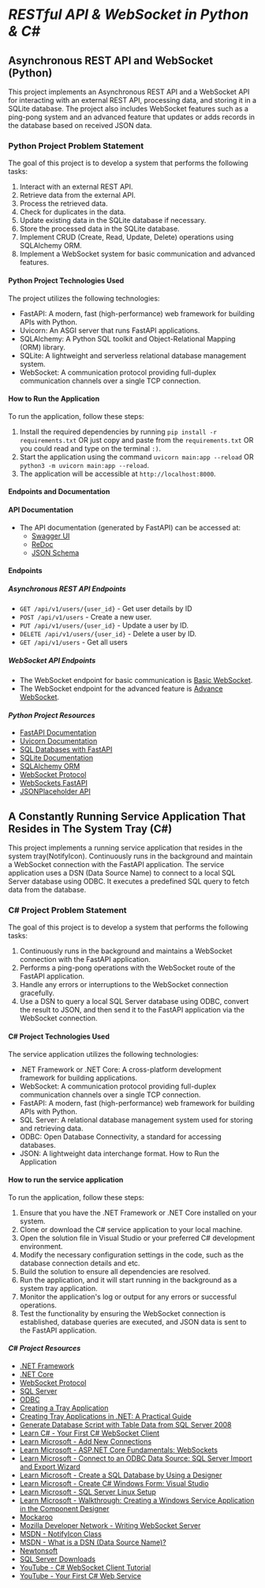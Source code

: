 # _RESTful API & WebSocket in Python & C\#_

## **Asynchronous REST API and WebSocket (Python)**

This project implements an Asynchronous REST API and a WebSocket API for interacting with an external REST API, processing data, and storing it in a SQLite database. The project also includes WebSocket features such as a ping-pong system and an advanced feature that updates or adds records in the database based on received JSON data.

### **Python Project Problem Statement**

The goal of this project is to develop a system that performs the following tasks:

1. Interact with an external REST API.
2. Retrieve data from the external API.
3. Process the retrieved data.
4. Check for duplicates in the data.
5. Update existing data in the SQLite database if necessary.
6. Store the processed data in the SQLite database.
7. Implement CRUD (Create, Read, Update, Delete) operations using SQLAlchemy ORM.
8. Implement a WebSocket system for basic communication and advanced features.

#### **Python Project Technologies Used**

The project utilizes the following technologies:

- FastAPI: A modern, fast (high-performance) web framework for building APIs with Python.
- Uvicorn: An ASGI server that runs FastAPI applications.
- SQLAlchemy: A Python SQL toolkit and Object-Relational Mapping (ORM) library.
- SQLite: A lightweight and serverless relational database management system.
- WebSocket: A communication protocol providing full-duplex communication channels over a single TCP connection.

#### **How to Run the Application**

To run the application, follow these steps:

1. Install the required dependencies by running `pip install -r requirements.txt` OR just copy and paste from the `requirements.txt` OR you could read and type on the terminal `:)`.
2. Start the application using the command `uvicorn main:app --reload` OR `python3 -m uvicorn main:app --reload`.
3. The application will be accessible at `http://localhost:8000`.

#### **Endpoints and Documentation**

#### API Documentation

- The API documentation (generated by FastAPI) can be accessed at:
  - [Swagger UI](http://localhost:8000/redoc)
  - [ReDoc](http://localhost:8000/docs)
  - [JSON Schema](http://localhost:8000/openapi.json)

#### **Endpoints**

##### **_Asynchronous REST API Endpoints_**

- `GET /api/v1/users/{user_id}` - Get user details by ID
- `POST /api/v1/users` - Create a new user.
- `PUT /api/v1/users/{user_id}` - Update a user by ID.
- `DELETE /api/v1/users/{user_id}` - Delete a user by ID.
- `GET /api/v1/users` - Get all users

##### **_WebSocket API Endpoints_**

- The WebSocket endpoint for basic communication is [Basic WebSocket](http://localhost:8000/ws-basic).
- The WebSocket endpoint for the advanced feature is [Advance WebSocket](http://localhost:8000/ws-advanced).

#### **_Python Project Resources_**

- [FastAPI Documentation](https://fastapi.tiangolo.com/)
- [Uvicorn Documentation](https://www.uvicorn.org/)
- [SQL Databases with FastAPI](https://fastapi.tiangolo.com/tutorial/sql-databases/)
- [SQLite Documentation](https://www.sqlite.org/index.html)
- [SQLAlchemy ORM](https://docs.sqlalchemy.org/en/14/orm/quickstart.html)
- [WebSocket Protocol](https://tools.ietf.org/html/rfc6455)
- [WebSockets FastAPI](https://fastapi.tiangolo.com/advanced/websockets/)
- [JSONPlaceholder API](https://jsonplaceholder.typicode.com/users)

## **A Constantly Running Service Application That Resides in The System Tray (C\#)**

This project implements a running service application that resides in the system tray(NotifyIcon). Continuously runs in the background and maintain a WebSocket connection with the FastAPI application. The service application uses a DSN (Data Source Name) to connect to a local SQL Server database using ODBC. It executes a predefined SQL query to fetch data from the database.

### **C# Project Problem Statement**

The goal of this project is to develop a system that performs the following tasks:

1. Continuously runs in the background and maintains a WebSocket connection with the FastAPI application.
2. Performs a ping-pong operations with the WebSocket route of the FastAPI application.
3. Handle any errors or interruptions to the WebSocket connection gracefully.
4. Use a DSN to query a local SQL Server database using ODBC, convert the result to JSON, and then send it to the FastAPI application via the WebSocket connection.

#### **C\# Project Technologies Used**

The service application utilizes the following technologies:

- .NET Framework or .NET Core: A cross-platform development framework for building applications.
- WebSocket: A communication protocol providing full-duplex communication channels over a single TCP connection.
- FastAPI: A modern, fast (high-performance) web framework for building APIs with Python.
- SQL Server: A relational database management system used for storing and retrieving data.
- ODBC: Open Database Connectivity, a standard for accessing databases.
- JSON: A lightweight data interchange format.
  How to Run the Application

#### **How to run the service application**

To run the application, follow these steps:

1. Ensure that you have the .NET Framework or .NET Core installed on your system.
2. Clone or download the C# service application to your local machine.
3. Open the solution file in Visual Studio or your preferred C# development environment.
4. Modify the necessary configuration settings in the code, such as the database connection details and etc.
5. Build the solution to ensure all dependencies are resolved.
6. Run the application, and it will start running in the background as a system tray application.
7. Monitor the application's log or output for any errors or successful operations.
8. Test the functionality by ensuring the WebSocket connection is established, database queries are executed, and JSON data is sent to the FastAPI application.

#### **_C# Project Resources_**

- [.NET Framework](https://dotnet.microsoft.com/)
- [.NET Core](https://dotnet.microsoft.com/download)
- [WebSocket Protocol](https://tools.ietf.org/html/rfc6455)
- [SQL Server](https://www.microsoft.com/en-us/sql-server)
- [ODBC](https://docs.microsoft.com/en-us/sql/odbc/reference/overview-of-the-odbc-driver-manager)
- [Creating a Tray Application](https://www.codeproject.com/Articles/18683/Creating-a-Tasktray-Application)
- [Creating Tray Applications in .NET: A Practical Guide](https://www.red-gate.com/simple-talk/development/dotnet-development/creating-tray-applications-in-net-a-practical-guide/)
- [Generate Database Script with Table Data from SQL Server 2008](https://www.c-sharpcorner.com/UploadFile/b19d5a/generate-database-script-with-table-data-from-sql-server-2008/)
- [Learn C# - Your First C# WebSocket Client](https://medium.com/nerd-for-tech/your-first-c-websocket-client-5e7acc30681d)
- [Learn Microsoft - Add New Connections](https://learn.microsoft.com/en-us/visualstudio/data-tools/add-new-connections?view=vs-2022)
- [Learn Microsoft - ASP.NET Core Fundamentals: WebSockets](https://learn.microsoft.com/en-us/aspnet/core/fundamentals/websockets?view=aspnetcore-7.0)
- [Learn Microsoft - Connect to an ODBC Data Source: SQL Server Import and Export Wizard](https://learn.microsoft.com/en-us/sql/integration-services/import-export-data/connect-to-an-odbc-data-source-sql-server-import-and-export-wizard?view=sql-server-ver16)
- [Learn Microsoft - Create a SQL Database by Using a Designer](https://learn.microsoft.com/en-us/visualstudio/data-tools/create-a-sql-database-by-using-a-designer?view=vs-2022)
- [Learn Microsoft - Create C# Windows Form: Visual Studio](https://learn.microsoft.com/en-us/visualstudio/ide/create-csharp-winform-visual-studio?view=vs-2022)
- [Learn Microsoft - SQL Server Linux Setup](https://learn.microsoft.com/en-gb/sql/linux/sql-server-linux-setup?view=sql-server-ver16)
- [Learn Microsoft - Walkthrough: Creating a Windows Service Application in the Component Designer](https://learn.microsoft.com/en-us/dotnet/framework/windows-services/walkthrough-creating-a-windows-service-application-in-the-component-designer)
- [Mockaroo](https://www.mockaroo.com/)
- [Mozilla Developer Network - Writing WebSocket Server](https://developer.mozilla.org/en-US/docs/Web/API/WebSockets_API/Writing_WebSocket_serve)
- [MSDN - NotifyIcon Class](https://learn.microsoft.com/en-us/dotnet/api/system.windows.forms.notifyicon?view=windowsdesktop-7.0)
- [MSDN - What is a DSN (Data Source Name)?](https://support.microsoft.com/en-us/topic/what-is-a-dsn-data-source-name-ae9a0c76-22fc-8a30-606e-2436fe26e89f)
- [Newtonsoft](https://www.newtonsoft.com/json)
- [SQL Server Downloads](https://www.microsoft.com/en-gb/sql-server/sql-server-downloads?rtc=1)
- [YouTube - C# WebSocket Client Tutorial](https://www.youtube.com/watch?v=-6bvqwVYwMY)
- [YouTube - Your First C# Web Service](https://www.youtube.com/watch?v=67DtZbP)
